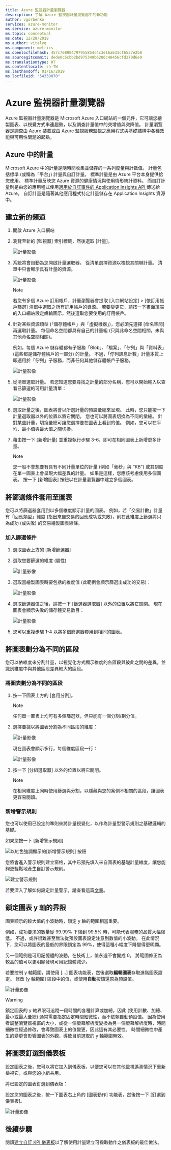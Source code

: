```yaml
---
title: Azure 監視器計量瀏覽器
description: 了解 Azure 監視器計量瀏覽器中的新功能
author: vgorbenko
services: azure-monitor
ms.service: azure-monitor
ms.topic: conceptual
ms.date: 12/20/2018
ms.author: vitalyg
ms.component: metrics
ms.openlocfilehash: 457c7e8904797955854c4c3e16a631cf6537e2b8
ms.sourcegitcommit: dede0c5cbb2bd975349b6286c48456cfd270d6e9
ms.translationtype: HT
ms.contentlocale: zh-TW
ms.lasthandoff: 01/16/2019
ms.locfileid: "54330070"
---
```

# <a name="azure-monitor-metrics-explorer"></a>Azure 監視器計量瀏覽器

Azure 監視器計量瀏覽器是 Microsoft Azure 入口網站的一個元件，它可讓您繪製圖表、以視覺方式串連趨勢，以及調查計量值中的突增值與突降值。 計量瀏覽器是調查由 Azure 裝載或由 Azure 監視服務監視之應用程式與基礎結構中各種效能與可用性問題的起點。

## <a name="metrics-in-azure"></a>Azure 中的計量

Microsoft Azure 中的計量是隨時間收集並儲存的一系列度量與計數值。 計量包括標準 (或稱為「平台」) 計量與自訂計量。 標準計量是由 Azure 平台本身提供給您使用。 標準計量反映您 Azure 資源的健康情況與使用情形統計資料。 而自訂計量則是由您的應用程式使用[適用於自訂事件的 Application Insights API ](https://docs.microsoft.com/azure/application-insights/app-insights-api-custom-events-metrics) 傳送給 Azure。 自訂計量是隨著其他應用程式特定計量儲存在 Application Insights 資源中。

## <a name="create-a-new-chart"></a>建立新的頻道

1. 開啟 Azure 入口網站
2. 瀏覽至新的 [監視器] 索引標籤，然後選取 [計量]。

   ![計量影像](./media/metrics-charts/00001.png)

3. 系統將會自動為您開啟計量選取器。 從清單選擇資源以檢視其關聯計量。 清單中只會顯示具有計量的資源。

   ![計量影像](./media/metrics-charts/00002.png)

   > [!NOTE]
   >若您有多個 Azure 訂用帳戶，計量瀏覽器會提取 [入口網站設定] > [依訂用帳戶篩選] 清單中選取之所有訂用帳戶的資源。 若要變更它，請按一下畫面頂端的入口網站設定齒輪圖示，然後選取您要使用的訂用帳戶。

4. 針對某些資源類型 (「儲存體帳戶」與「虛擬機器」)，您必須先選擇 [命名空間] 再選取計量。 每個命名空間都具有自己的計量組 (只與此命名空間相關，未與其他命名空間相關)。

   例如，每個 Azure 儲存體都有子服務「Blob」、「檔案」、「佇列」與「資料表」(這些都是儲存體帳戶的一部分) 的計量。 不過，「佇列訊息計數」計量本質上即適用於「佇列」子服務，而非任何其他儲存體帳戶子服務。

   ![計量影像](./media/metrics-charts/00003.png)

5. 從清單選取計量。 若您知道您要尋找之計量的部分名稱，您可以開始輸入以查看已篩選的可用計量清單：

   ![計量影像](./media/metrics-charts/00004.png)

6. 選取計量之後，圖表將會以所選計量的預設彙總來呈現。 此時，您只能按一下計量選取器以外的位置以將它關閉。 您也可以將圖表切換為不同的彙總。 針對某些計量，切換彙總可讓您選擇要在圖表上看到的值。 例如，您可以在平均、最小值與最大值之間切換。 

7. 藉由按一下 [新增計量] 並重複執行步驟 3-6，即可在相同圖表上新增更多計量。

   > [!NOTE]
   > 您一般不會想要有具有不同計量單位的計量 (例如「毫秒」與 “KB”) 或其刻度在單一圖表上會呈現大幅差異的計量。 如果是這樣，您應該考慮使用多個圖表。 按一下 [新增圖表] 按鈕以在計量瀏覽器中建立多個圖表。

## <a name="apply-filters-to-charts"></a>將篩選條件套用至圖表

您可以將篩選器套用到以多個維度顯示計量的圖表。 例如，若「交易計數」計量有「回應類型」維度 (指出來自交易的回應成功或失敗)，則在此維度上篩選將只為成功 (或失敗) 的交易繪製圖表線條。 

### <a name="to-add-a-filter"></a>加入篩選條件

1. 選取圖表上方的 [新增篩選器]

2. 選取您要篩選的維度 (屬性)

   ![計量影像](./media/metrics-charts/00006.png)

3. 選取當繪製圖表時要包括的維度值 (此範例會顯示篩選出成功的交易)：

   ![計量影像](./media/metrics-charts/00007.png)

4. 選取篩選器值之後，請按一下 [篩選器選取器] 以外的位置以將它關閉。 現在圖表會顯示失敗的儲存體交易數目：

   ![計量影像](./media/metrics-charts/00008.png)

5. 您可以重複步驟 1-4 以將多個篩選器套用到相同的圖表。

## <a name="segment-a-chart"></a>將圖表劃分為不同的區段

您可以依維度來分割計量，以視覺化方式顯示維度的各區段與彼此之間的差異，並識別維度中與其他區段差異較大的區段。 

### <a name="to-segment-a-chart"></a>將圖表劃分為不同的區段

1. 按一下圖表上方的 [套用分割]。
 
   > [!NOTE]
   > 任何單一圖表上均可有多個篩選器，但只能有一個分割/劃分值。

2. 選擇要據以將圖表分割為不同區段的維度：

   ![計量影像](./media/metrics-charts/00010.png)

   現在圖表會顯示多行，每個維度區段一行：

   ![計量影像](./media/metrics-charts/00012.png)

3. 按一下 [分組選取器] 以外的位置以將它關閉。

   > [!NOTE]
   > 在相同維度上同時使用篩選與分割，以隱藏與您的案例不相關的區段，讓圖表更容易閱讀。

### <a name="new-alert-rule"></a>新增警示規則

您也可以使用已設定的準則來將計量視覺化，以作為計量型警示規則之基礎邏輯的基礎。 

如果您按一下 [新增警示規則]

![以紅色強調顯示的[新增警示規則] 按鈕](./media/metrics-charts/015.png)

您將會進入警示規則建立窗格，其中已預先填入來自圖表的基礎計量維度，讓您能夠更輕鬆地產生自訂警示規則。

![建立警示規則](./media/metrics-charts/016.png)

若要深入了解如何設定計量警示，請查看這篇[文章](alerts-metric.md)。

## <a name="lock-boundaries-of-chart-y-axis"></a>鎖定圖表 y 軸的界限

圖表顯示的較大值的小波動時，鎖定 y 軸的範圍相當重要。 

例如，成功要求的數量從 99.99% 下降到 99.5% 時，可能代表服務的品質大幅降低。 不過，或許很難甚至無法從預設圖表設定注意到數值的小波動。 在此情況下，您可以將圖表的最低的界限鎖定為 99%，使得這種小幅度下降變得更明顯。 

另一個範例是可用記憶體的波動，在技術上，值永遠不會變成 0。 將範圍修正為較高的值可以更明顯發現可用記憶體減少。 

若要控制 y 軸範圍，請使用 [...] 圖表功能表，然後選取**編輯圖表**存取進階圖表設定。 修改 [y 軸範圍] 區段中的值，或使用**自動**按鈕還原為預設值。

![計量影像](./media/metrics-charts/00014-manually-set-granularity.png)

> [!WARNING]
> 鎖定圖表的 y 軸界限可追蹤一段時間的各種計算或加總，因此 (使用計數、加總、最小或最大彙總) 通常需要指定固定時間細微性，而不依賴自動預設值。 因為使用者調整瀏覽器視窗的大小，或從一個螢幕解析度變換為另一個螢幕解析度時，時間細微性經過修改，會導致圖表上的值變更，因此這有其必要性。 時間細微性中產生的變更會影響圖表的外觀，導致目前選取的 y 軸範圍無效。

## <a name="pin-charts-to-dashboards"></a>將圖表釘選到儀表板

設定圖表之後，您可以將它加入到儀表板，以便您可以在其他監視遙測情況下重新檢視它，或與您的小組共用。

將已設定的圖表釘選到儀表板：

設定您的圖表之後，按一下圖表右上角的 [圖表動作] 功能表，然後按一下 [釘選到儀表板]。

![計量影像](./media/metrics-charts/00013.png)

## <a name="next-steps"></a>後續步驟

  閱讀[建立自訂 KPI 儀表板](https://docs.microsoft.com/azure/application-insights/app-insights-tutorial-dashboards)以了解使用計量建立可採取動作之儀表板的最佳做法。

